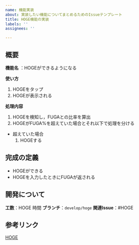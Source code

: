 ```yaml
---
name: 機能実装
about: 実装したい機能についてまとめるためのIssueテンプレート
title: HOGE機能の実装
labels: ''
assignees: ''

---
```


## 概要
**機能名** ：HOGEができるようになる

**使い方**
1. HOGEをタップ
2. HOGEが表示される

**処理内容**
1. HOGEを検知し，FUGAとの比率を算出
2. HOGEがFUGA%を超えていた場合とそれ以下で処理を分ける
  - 超えていた場合
    1. HOGEする

## 完成の定義
- HOGEができる
- HOGEを入力したときにFUGAが返される

## 開発について
**工数**：HOGE 時間
**ブランチ**：`develop/hoge`
**関連Issue**：#HOGE

## 参考リンク
[HOGE]()

